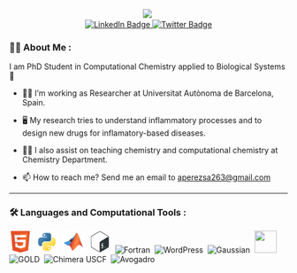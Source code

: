 

<div id="header" align="center">
  <img src="https://media.giphy.com/media/M9gbBd9nbDrOTu1Mqx/giphy.gif" width="100"/>&nbsp;
  
  <div target="_blank" id="badges">
  <a target="_blank" href="https://www.linkedin.com/in/alexpsnchz/">
    <img target="_blank" src="https://img.shields.io/badge/LinkedIn-blue?style=for-the-badge&logo=linkedin&logoColor=white" alt="LinkedIn Badge"/>
  </a>
  <a target="_blank" href="https://twitter.com/aperezs_">
    <img target="_blank" src="https://img.shields.io/badge/Twitter-blue?style=for-the-badge&logo=twitter&logoColor=white" alt="Twitter Badge"/>
  </a>
</div>
</div>



### :technologist: About Me :

I am PhD Student in Computational Chemistry applied to Biological Systems :dna: 

- :student: I’m working as Researcher at Universitat Autònoma de Barcelona, Spain. 

- :desktop_computer: My research tries to understand inflammatory processes and to design new drugs for inflamatory-based diseases. 

- :man_teacher: I also assist on teaching chemistry and computational chemistry at Chemistry Department.

- :mailbox: How to reach me? Send me an email to aperezsa263@gmail.com

---

### :hammer_and_wrench: Languages and Computational Tools :

<div>
  
  <img src="https://github.com/devicons/devicon/blob/master/icons/html5/html5-original.svg" title="HTML5" alt="HTML" width="40" height="40"/>&nbsp;
  <img src="https://github.com/devicons/devicon/blob/master/icons/python/python-original.svg" title="Python" alt="Python" width="40" height="40"/>&nbsp;
  <img src="https://github.com/devicons/devicon/blob/master/icons/matlab/matlab-original.svg" title="MatLab" alt="MatLab" width="40" height="40"/>&nbsp;
  <img src="https://github.com/devicons/devicon/blob/master/icons/bash/bash-original.svg" title="Bash" alt="Bash" width="40" height="40"/>&nbsp;
  <img src="https://fullforms.com/images/image/Fortran_2838.png" title="Fortran" alt="Fortran" width="40" height="40"/>&nbsp;
  <img src="https://clipground.com/images/wordpress-clipart-1.png" title="WordPress" alt="WordPress" width="40" height="40"/>&nbsp;
  <img src="https://images.exxactcorp.com/CMS/landing-page/resource-center/supported-software/logo/Quantum-Chemistry/Gaussian.png" title="Gaussian" alt="Gaussian" width="40" height="40"/>&nbsp;
  <img src="https://th.bing.com/th/id/R.da0022b3ba9eee296b99650a213e3085?rik=d2Mo8OIVXmn%2bfA&riu=http%3a%2f%2fwww.downxia.com%2fuploadfiles%2f2020%2f0521%2f20200521100208100.png&ehk=Sm1nDIe7mn6Lal%2bYTT6KW57N8mzdsC8fOKfTzzGTwu4%3d&risl=&pid=ImgRaw&r=0" width="40" height="40"/>&nbsp;
  <img src="https://www.ccdc.cam.ac.uk/media/512x512.png" title="GOLD" alt="GOLD" width="40" height="40"/>&nbsp;
  <img src="https://www.macupdate.com/images/icons512/60881.png" title="Chimera USCF" alt="Chimera USCF" width="40" height="40"/>&nbsp;
  <img src="https://th.bing.com/th/id/R.f6b2a2100c39310a17475b80484efc2f?rik=ldho2l2dUWInfw&riu=http%3a%2f%2f1.bp.blogspot.com%2f-pt0xFc8md2c%2fVO-tnWf2_SI%2fAAAAAAAAFP4%2ffOXOFilj9F8%2fs1600%2favogadro.png&ehk=cgh%2bp%2fMp607QO9pIs6F0CMLgojPqQhBrpgvbWg4sOps%3d&risl=&pid=ImgRaw&r=0" title="Avogadro" alt="Avogadro" width="40" height="40"/>&nbsp;

</div>
